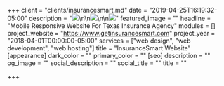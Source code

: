+++
client = "clients/insurancesmart.md"
date = "2019-04-25T16:19:32-05:00"
description = "![](https://res.cloudinary.com/modii/w_1000,q_60,f_auto/v1556227108/modii-website/insurancesmart-homepage.png)\n\n![](https://res.cloudinary.com/modii/w_1000,q_60,f_auto/v1556227129/modii-website/insurancesmart-categories.png)\n\n![](https://res.cloudinary.com/modii/w_1000,q_60,f_auto/v1556227149/modii-website/insurancesmart-product-page.png)"
featured_image = ""
headline = "Mobile Responsive Website For Texas Insurance Agency"
modules = []
project_website = "https://www.getinsurancesmart.com"
project_year = "2018-04-01T00:00:00-05:00"
services = ["web design", "web development", "web hosting"]
title = "InsuranceSmart Website"
[appearance]
dark_color = ""
primary_color = ""
[seo]
description = ""
og_image = ""
social_description = ""
social_title = ""
title = ""

+++
